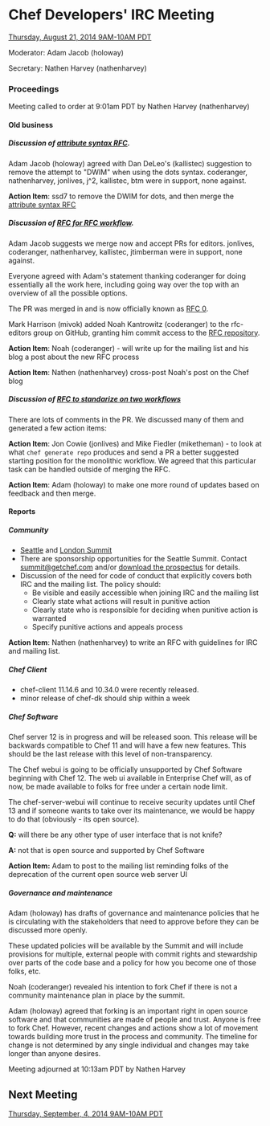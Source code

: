 # Chef Developers' IRC Meeting

[Thursday, August 21, 2014 9AM-10AM PDT](http://www.timeanddate.com/worldclock/fixedtime.html?msg=%23chef-hacking+developers%27+meeting&iso=20140821T12&p1=419&ah=1)

Moderator:  Adam Jacob (holoway)

Secretary:  Nathen Harvey (nathenharvey)

### Proceedings
Meeting called to order at 9:01am PDT by Nathen Harvey (nathenharvey)


#### Old business

##### Discussion of [attribute syntax RFC](https://github.com/opscode/chef-rfc/pull/40).

Adam Jacob (holoway) agreed with Dan DeLeo's (kallistec) suggestion to remove the attempt to "DWIM" when using the dots syntax.  coderanger, nathenharvey, jonlives, j^2, kallistec, btm were in support, none against.

**Action Item**: ssd7 to remove the DWIM for dots, and then merge the [attribute syntax RFC](https://github.com/opscode/chef-rfc/pull/40)

##### Discussion of [RFC for RFC workflow](https://github.com/opscode/chef-rfc/pull/37).  

Adam Jacob suggests we merge now and accept PRs for editors.  jonlives, coderanger, nathenharvey, kallistec, jtimberman were in support, none against.  

Everyone agreed with Adam's statement thanking coderanger for doing essentially all the work here, including going way over the top with an overview of all the possible options.

The PR was merged in and is now officially known as [RFC 0](https://github.com/opscode/chef-rfc/blob/master/rfc000-rfc-process.md).

Mark Harrison (mivok) added Noah Kantrowitz (coderanger) to the rfc-editors group on GitHub, granting him commit access to the [RFC repository](https://github.com/opscode/chef-rfc).

**Action Item**: Noah (coderanger) - will write up for the mailing list and his blog a post about the new RFC process

**Action Item**: Nathen (nathenharvey) cross-post Noah's post on the Chef blog

##### Discussion of [RFC to standarize on two workflows](https://github.com/opscode/chef-rfc/pull/34)

There are lots of comments in the PR.  We discussed many of them and generated a few action items:

**Action Item**: Jon Cowie (jonlives) and Mike Fiedler (miketheman) - to look at what `chef generate repo` produces and send a PR a better suggested starting position for the monolithic workflow.  We agreed that this particular task can be handled outside of merging the RFC.


**Action Item**: Adam (holoway) to make one more round of updates based on feedback and then merge.

#### Reports
##### Community

* [Seattle](http://getchef.com/summit) and [London Summit](http://getchef.com/summit-london)
* There are sponsorship opportunities for the Seattle Summit.  Contact [summit@getchef.com](mailto:summit@getchef.com) and/or [download the prospectus](http://www.getchef.com/summit/chef-community-summit-2014-prospectus.pdf) for details.
* Discussion of the need for code of conduct that explicitly covers both IRC and the mailing list.  The policy should:
  * Be visible and easily accessible when joining IRC and the mailing list
  * Clearly state what actions will result in punitive action
  * Clearly state who is responsible for deciding when punitive action is warranted
  * Specify punitive actions and appeals process

**Action Item**: Nathen (nathenharvey) to write an RFC with guidelines for IRC and mailing list.

##### Chef Client

* chef-client 11.14.6 and 10.34.0 were recently released.
* minor release of chef-dk should ship within a week

##### Chef Software

Chef server 12 is in progress and will be released soon.  This release will be backwards compatible to Chef 11 and will have a few new features.  This should be the last release with this level of non-transparency.

The Chef webui is going to be officially unsupported by Chef Software beginning with Chef 12.  The web ui available in Enterprise Chef will, as of now, be made available to folks for free under a certain node limit.

The chef-server-webui will continue to receive security updates until Chef 13 and if someone wants to take over its maintenance, we would be happy to do that (obviously - its open source).

**Q:** will there be any other type of user interface that is not knife?

**A:** not that is open source and supported by Chef Software

**Action Item:** Adam to post to the mailing list reminding folks of the deprecation of the current open source web server UI


##### Governance and maintenance

Adam (holoway) has drafts of governance and maintenance policies that he is circulating with the stakeholders that need to approve before they can be discussed more openly.

These updated policies will be available by the Summit and will include provisions for multiple, external people with commit rights and stewardship over parts of the code base
and a policy for how you become one of those folks, etc.

Noah (coderanger) revealed his intention to fork Chef if there is not a community maintenance plan in place by the summit.

Adam (holoway) agreed that forking is an important right in open source software
and that communities are made of people and trust.  Anyone is free to fork Chef.  However, recent changes and actions show a lot of movement towards building more trust in the process and community.  The timeline for change is not determined by any single individual and changes may take longer than anyone desires.

Meeting adjourned at 10:13am PDT by Nathen Harvey

## Next Meeting

[Thursday, September, 4, 2014 9AM-10AM PDT](http://www.timeanddate.com/worldclock/fixedtime.html?msg=%23chef-hacking+developers%27+meeting&iso=20140904T12&p1=419&ah=1)
